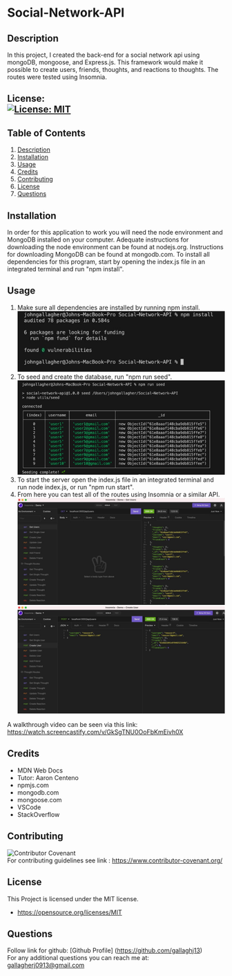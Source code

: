 # Social-Network-API

## Description

In this project, I created the back-end for a social network api using mongoDB, mongoose, and Express.js. This framework would make it possible to create users, friends, thoughts, and reactions to thoughts. The routes were tested using Insomnia.

## License: <br />[![License: MIT](https://img.shields.io/badge/License-MIT-yellow.svg)](https://opensource.org/licenses/MIT)

## Table of Contents
1. [Description](#description)
2. [Installation](#installation)
3. [Usage](#usage)
4. [Credits](#credits)
5. [Contributing](#contributing)
6. [License](#license)
7. [Questions](#questions)

## Installation

In order for this application to work you will need the node environment and MongoDB installed on your computer. Adequate instructions for downloading the node environment can be found at nodejs.org. Instructions for downloading MongoDB can be found at mongodb.com. To install all dependencies for this program, start by opening the index.js file in an integrated terminal and run "npm install".

## Usage
1. Make sure all dependencies are installed by running npm install.
![alt-text](./public/images/Photo1.png) <br />
2. To seed and create the database, run "npm run seed".
![alt-text](./public/images/Photo2.png) <br />
3. To start the server open the index.js file in an integrated terminal and run node index.js, or run "npm run start".
4. From here you can test all of the routes using Insomnia or a similar API.
![alt-text](./public/images/Photo3.png) <br />
![alt-text](./public/images/Photo4.png) <br />


A walkthrough video can be seen via this link: https://watch.screencastify.com/v/GkSgTNU0OoFbKmEivh0X

## Credits

- MDN Web Docs
- Tutor: Aaron Centeno
- npmjs.com
- mongodb.com
- mongoose.com
- VSCode
- StackOverflow

## Contributing

![Contributor Covenant](https://img.shields.io/badge/Contributor%20Covenant-2.1-4baaaa.svg) <br />
For contributing guidelines see link : https://www.contributor-covenant.org/


## License 
This Project is licensed under the MIT license.

* https://opensource.org/licenses/MIT

## Questions

Follow link for github: [Github Profile] (https://github.com/gallaghj13) <br />
For any additional questions you can reach me at: gallagherj0913@gmail.com